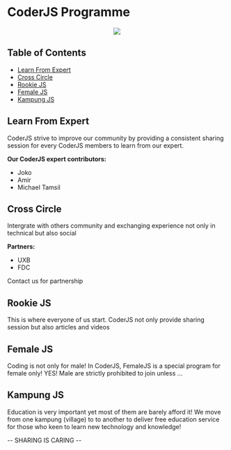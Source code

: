 # CoderJS Programme

<p align="center">
    <img src="https://coderjs.org/statics/images/icon.png">
</p>

## Table of Contents

- [Learn From Expert](#learn-from-expert)
- [Cross Circle](#cross-circle)
- [Rookie JS](#rookie-js)
- [Female JS](#female-js)
- [Kampung JS](#kampung-js)

## Learn From Expert

CoderJS strive to improve our community by providing a consistent sharing session
for every CoderJS members to learn from our expert.

**Our CoderJS expert contributors:**

- Joko
- Amir
- Michael Tamsil

## Cross Circle

Intergrate with others community and exchanging experience not only in technical but also social

**Partners:**

- UXB
- FDC

Contact us for partnership

## Rookie JS

This is where everyone of us start. CoderJS not only provide sharing session but also articles and videos

## Female JS

Coding is not only for male! In CoderJS, FemaleJS is a special program for female only! YES! Male are strictly
prohibited to join unless ...

## Kampung JS

Education is very important yet most of them are barely afford it! We move from one kampung (village) to
to another to deliver free education service for those who keen to learn new technology and knowledge!

-- SHARING IS CARING --